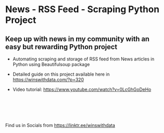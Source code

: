 # News - RSS Feed - Scraping Python Project
## Keep up with news in my community with an easy but rewarding Python project
- Automating scraping and storage of RSS feed from News articles in Python using Beautifulsoup package

- Detailed guide on this project available here in https://winswithdata.com/?p=320
- Video tutorial: https://www.youtube.com/watch?v=0LcGhGoDeHo


<br>
</br>

<br>
</br>




Find us in Socials from https://linktr.ee/winswithdata
